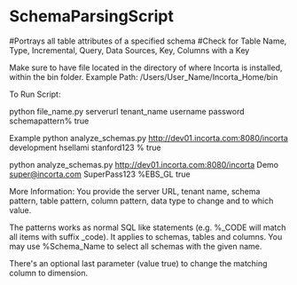 # SchemaParsingScript

#Portrays all table attributes of a specified schema
#Check for Table Name, Type, Incremental, Query, Data Sources, Key, Columns with a Key

Make sure to have file located in the directory of where Incorta is installed, within the bin folder.
Example Path: /Users/User_Name/Incorta_Home/bin



To Run Script: 

python file_name.py serverurl tenant_name username password schemapattern% true


Example 
python analyze_schemas.py http://dev01.incorta.com:8080/incorta development hsellami stanford123 % true

python analyze_schemas.py http://dev01.incorta.com:8080/incorta Demo super@incorta.com SuperPass123 %EBS_GL true

More Information:
You provide the server URL, tenant name, schema pattern, table pattern, column pattern, data type to change and to which value.

The patterns works as normal SQL like statements (e.g. %_CODE will match all items with suffix _code). It applies to schemas, tables and columns. 
You may use %Schema_Name to select all schemas with the given name. 

There's an optional last parameter (value true) to change the matching column to dimension.